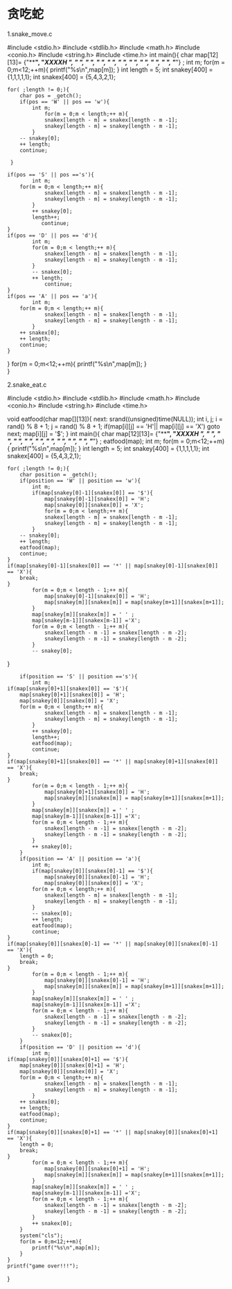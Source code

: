 # 贪吃蛇

1.snake_move.c

#include <stdio.h>
#include <stdlib.h>
#include <math.h>
#include <conio.h>
#include <string.h>
#include <time.h>
int main(){
    char map[12][13]=
    {"************",
    "*XXXXH     *",
    "*          *",
    "*          *",
    "*          *",
    "*          *",
    "*          *",
    "*          *",
    "*          *",
    "*          *",
    "*          *",
    "************"} ; 
   int m;
    for(m = 0;m<12;++m){
        printf("%s\n",map[m]);
    }
    int length = 5;
    int snakey[400] = {1,1,1,1,1};
    int snakex[400] = {5,4,3,2,1};

    for( ;length != 0;){        
        char pos = _getch();            
        if(pos == 'W' || pos == 'w'){
            int m;
                for(m = 0;m < length;++ m){
                snakex[length - m] = snakex[length - m -1];
                snakey[length - m] = snakey[length - m -1];                     
            }           
        -- snakey[0];
        ++ length;
        continue;
        
     }   
    
    if(pos == 'S' || pos =='s'){
            int m;
        for(m = 0;m < length;++ m){
                snakex[length - m] = snakex[length - m -1];
                snakey[length - m] = snakey[length - m -1];                     
            }           
            ++ snakey[0];
            length++;
               continue;
    } 
    if(pos == 'D' || pos == 'd'){
            int m;   
            for(m = 0;m < length;++ m){
                snakex[length - m] = snakex[length - m -1];
                snakey[length - m] = snakey[length - m -1];                     
            }           
            -- snakex[0];
            ++ length;
                continue;
    }
    if(pos == 'A' || pos == 'a'){
            int m;
        for(m = 0;m < length;++ m){
                snakex[length - m] = snakex[length - m -1];
                snakey[length - m] = snakey[length - m -1];                     
            }           
        ++ snakex[0];
        ++ length;
        continue;
    }
}
for(m = 0;m<12;++m){
            printf("%s\n",map[m]); 
        }       
}



2.snake_eat.c

#include <stdio.h>
#include <stdlib.h>
#include <math.h>
#include <conio.h>
#include <string.h>
#include <time.h>

void eatfood(char map[][13]){
    next:
    srand((unsigned)time(NULL));
    int i, j;
    i = rand() % 8 + 1;
    j = rand() % 8 + 1;
    if(map[i][j] == 'H'|| map[i][j] == 'X')
        goto next;
    map[i][j] = '$';
}
int main(){
    char map[12][13]=
    {"************",
    "*XXXXH     *",
    "*          *",
    "*          *",
    "*          *",
    "*          *",
    "*          *",
    "*          *",
    "*          *",
    "*          *",
    "*          *",
    "************"} ; 
eatfood(map);
    int m;
    for(m = 0;m<12;++m){
        printf("%s\n",map[m]);
    }
    int length = 5;
    int snakey[400] = {1,1,1,1,1};
    int snakex[400] = {5,4,3,2,1};

    for( ;length != 0;){        
        char position = _getch();            
        if(position == 'W' || position == 'w'){
            int m;
            if(map[snakey[0]-1][snakex[0]] == '$'){
                map[snakey[0]-1][snakex[0]] = 'H';
                map[snakey[0]][snakex[0]] = 'X';
                for(m = 0;m < length;++ m){
                snakex[length - m] = snakex[length - m -1];
                snakey[length - m] = snakey[length - m -1];                     
            }           
        -- snakey[0];
        ++ length;
        eatfood(map);
        continue;   
    }
    if(map[snakey[0]-1][snakex[0]] == '*' || map[snakey[0]-1][snakex[0]] == 'X'){       
        break;
    }
            for(m = 0;m < length - 1;++ m){
                map[snakey[0]-1][snakex[0]] = 'H';
                map[snakey[m]][snakex[m]] = map[snakey[m+1]][snakex[m+1]];                                  
            }
            map[snakey[m]][snakex[m]] = ' ' ;
            map[snakey[m-1]][snakex[m-1]] ='X'; 
            for(m = 0;m < length - 1;++ m){
                snakex[length - m -1] = snakex[length - m -2];
                snakey[length - m -1] = snakey[length - m -2];  
            }               
            -- snakey[0];       
}

        if(position == 'S' || position =='s'){
            int m;
    if(map[snakey[0]+1][snakex[0]] == '$'){
        map[snakey[0]+1][snakex[0]] = 'H';
        map[snakey[0]][snakex[0]] = 'X';
        for(m = 0;m < length;++ m){
                snakex[length - m] = snakex[length - m -1];
                snakey[length - m] = snakey[length - m -1];                     
            }           
            ++ snakey[0];
            length++;
            eatfood(map);           
            continue;       
    }
    if(map[snakey[0]+1][snakex[0]] == '*' || map[snakey[0]+1][snakex[0]] == 'X'){
        break;
    }
            for(m = 0;m < length - 1;++ m){
                map[snakey[0]+1][snakex[0]] = 'H';
                map[snakey[m]][snakex[m]] = map[snakey[m+1]][snakex[m+1]];                                      
            }
            map[snakey[m]][snakex[m]] = ' ' ;
            map[snakey[m-1]][snakex[m-1]] ='X';             
            for(m = 0;m < length - 1;++ m){
                snakex[length - m -1] = snakex[length - m -2];
                snakey[length - m -1] = snakey[length - m -2];
            }           
            ++ snakey[0];           
        }
        if(position == 'A' || position == 'a'){
            int m;
            if(map[snakey[0]][snakex[0]-1] == '$'){
                map[snakey[0]][snakex[0]-1] = 'H';
                map[snakey[0]][snakex[0]] = 'X';
            for(m = 0;m < length;++ m){
                snakex[length - m] = snakex[length - m -1];
                snakey[length - m] = snakey[length - m -1];                     
            }           
            -- snakex[0];
            ++ length;
            eatfood(map);
            continue;       
    }
    if(map[snakey[0]][snakex[0]-1] == '*' || map[snakey[0]][snakex[0]-1] == 'X'){
        length = 0;
        break;
    }
            for(m = 0;m < length - 1;++ m){
                map[snakey[0]][snakex[0]-1] = 'H';
                map[snakey[m]][snakex[m]] = map[snakey[m+1]][snakex[m+1]];                          
            }
            map[snakey[m]][snakex[m]] = ' ' ;
            map[snakey[m-1]][snakex[m-1]] ='X'; 
            for(m = 0;m < length - 1;++ m){
                snakex[length - m -1] = snakex[length - m -2];
                snakey[length - m -1] = snakey[length - m -2];  
            }                               
            -- snakex[0];           
        }
        if(position == 'D' || position == 'd'){
            int m;
    if(map[snakey[0]][snakex[0]+1] == '$'){
        map[snakey[0]][snakex[0]+1] = 'H';
        map[snakey[0]][snakex[0]] = 'X';
        for(m = 0;m < length;++ m){
                snakex[length - m] = snakex[length - m -1];
                snakey[length - m] = snakey[length - m -1];                     
            }           
        ++ snakex[0];
        ++ length;
        eatfood(map);
        continue;
    }
    if(map[snakey[0]][snakex[0]+1] == '*' || map[snakey[0]][snakex[0]+1] == 'X'){
        length = 0;
        break;
    }
            for(m = 0;m < length - 1;++ m){
                map[snakey[0]][snakex[0]+1] = 'H';
                map[snakey[m]][snakex[m]] = map[snakey[m+1]][snakex[m+1]];                                  
            }   
            map[snakey[m]][snakex[m]] = ' ' ;
            map[snakey[m-1]][snakex[m-1]] ='X';
            for(m = 0;m < length - 1;++ m){
                snakex[length - m -1] = snakex[length - m -2];
                snakey[length - m -1] = snakey[length - m -2];  
            }           
            ++ snakex[0];                       
        }
        system("cls");
        for(m = 0;m<12;++m){
            printf("%s\n",map[m]); 
        }       
    }
    printf("game over!!!");
} 

